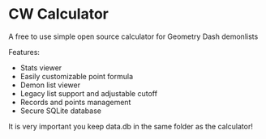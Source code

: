 # CW Calculator
A free to use simple open source calculator for Geometry Dash demonlists

Features:
- Stats viewer
- Easily customizable point formula
- Demon list viewer
- Legacy list support and adjustable cutoff
- Records and points management
- Secure SQLite database

It is very important you keep data.db in the same folder as the calculator!
